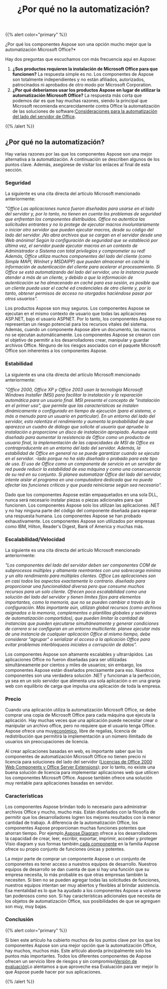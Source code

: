 ﻿---
title: ¿Por qué no la automatización?
type: docs
weight: 40
url: /es/net/why-not-automation/
description: Esta página describe por qué no la automatización.
---
{{% alert color="primary" %}} 

¿Por qué los componentes Aspose son una opción mucho mejor que la automatización Microsoft Office?*

Hay dos preguntas que escuchamos con más frecuencia aquí en Aspose:

1. **¿Sus productos requieren la instalación de Microsoft Office para que funcionen?** 
La respuesta simple es no. Los componentes de Aspose son totalmente independientes y no están afiliados, autorizados, patrocinados ni aprobados de otro modo por Microsoft Corporation.
1. **¿Por qué deberíamos usar los productos Aspose en lugar de utilizar la automatización Microsoft Office?** 
 La respuesta más corta que podemos dar es que hay muchas razones, siendo la principal que Microsoft recomienda encarecidamente contra Office la automatización de las soluciones de software:[Consideraciones para la automatización del lado del servidor de Office](http://support.microsoft.com/default.aspx?scid=kb;EN-US;q257757).

{{% /alert %}} 
## **¿Por qué no la automatización?**
Hay varias razones por las que los componentes Aspose son una mejor alternativa a la automatización. A continuación se describen algunos de los puntos clave. Además, asegúrese de visitar los enlaces al final de esta sección.
### **Seguridad**
La siguiente es una cita directa del artículo Microsoft mencionado anteriormente:

*"Office Las aplicaciones nunca fueron diseñadas para usarse en el lado del servidor y, por lo tanto, no tienen en cuenta los problemas de seguridad que enfrentan los componentes distribuidos. Office no autentica las solicitudes entrantes y no lo protege de ejecutar macros involuntariamente o iniciar otro servidor que pueden ejecutar macros, desde su código del lado del servidor. ¡No abra archivos que se cargan en el servidor desde una Web anónima! Según la configuración de seguridad que se estableció por última vez, el servidor puede ejecutar macros en un contexto de Administrador o Sistema con total privilegios y comprometer su red! Además, Office utiliza muchos componentes del lado del cliente (como Simple MAPI, WinInet y MSDAIPP) que pueden almacenar en caché la información de autenticación del cliente para acelerar el procesamiento. Si Office se está automatizando del lado del servidor, uno la instancia puede atender a más de un cliente, y debido a que la información de autenticación se ha almacenado en caché para esa sesión, es posible que un cliente pueda usar el caché ed credenciales de otro cliente y, por lo tanto, obtener permisos de acceso no otorgados haciéndose pasar por otros usuarios".*

Los productos Aspose son muy seguros. Los componentes Aspose se ejecutan en el mismo contexto de usuario que todas las aplicaciones ASP.NET, bajo el usuario ASPNET. Por lo tanto, los componentes Aspose no representan un riesgo potencial para los recursos vitales del sistema. Además, cuando un componente Aspose abre un documento, las macros no se ejecutan automáticamente. Los componentes Aspose se crearon con el objetivo de permitir a los desarrolladores crear, manipular y guardar archivos Office. Ninguno de los riesgos asociados con el paquete Microsoft Office son inherentes a los componentes Aspose.
### **Estabilidad**
La siguiente es una cita directa del artículo Microsoft mencionado anteriormente:

*"Office 2000, Office XP y Office 2003 usan la tecnología Microsoft Windows Installer (MSI) para facilitar la instalación y la reparación automática para un usuario final. MSI presenta el concepto de "instalación en el primer uso", que permite que las características se instalen dinámicamente o configurado en tiempo de ejecución (para el sistema, o más a menudo para un usuario en particular). En un entorno del lado del servidor, esto ralentiza el rendimiento y aumenta la probabilidad de que aparezca un cuadro de diálogo que solicite al usuario que apruebe la instalación o proporcione un disco de instalación apropiado. Aunque está diseñado para aumentar la resistencia de Office como un producto de usuario final, la implementación de las capacidades de MSI de Office es contraproducente en un entorno del lado del servidor. Además, la estabilidad de Office en general no se puede garantizar cuando se ejecuta en el servidor. -lado porque no ha sido diseñado o probado para este tipo de uso. El uso de Office como un componente de servicio en un servidor de red puede reducir la estabilidad de esa máquina y como una consecuencia de su red en su conjunto. Si planea automatizar Office del lado del servidor, intente aislar el programa en una computadora dedicada que no pueda afectar las funciones críticas y que pueda reiniciarse según sea necesario".*

Dado que los componentes Aspose están empaquetados en una sola DLL, nunca será necesario instalar piezas o piezas adicionales para que funcionen. Los componentes Aspose solo los utilizan las aplicaciones .NET y no hay ninguna parte del código del componente diseñada para esperar una respuesta humana. Los componentes Aspose se han probado exhaustivamente. Los componentes Aspose son utilizados por empresas como IBM, Hilton, Reader's Digest, Bank of America y muchas más.
### **Escalabilidad/Velocidad**
La siguiente es una cita directa del artículo Microsoft mencionado anteriormente:

*"Los componentes del lado del servidor deben ser componentes COM de subprocesos múltiples y altamente reentrantes con una sobrecarga mínima y un alto rendimiento para múltiples clientes. Office Las aplicaciones son en casi todos los aspectos exactamente lo contrario. diseñado para proporcionar una funcionalidad diversa pero que consume muchos recursos para un solo cliente. Ofrecen poca escalabilidad como una solución del lado del servidor y tienen límites fijos para elementos importantes, como la memoria, que no se pueden cambiar a través de la configuración. Más importante aún, utilizan global recursos (como archivos asignados a la memoria, complementos o plantillas globales y servidores de automatización compartidos), que pueden limitar la cantidad de instancias que pueden ejecutarse simultáneamente y generar condiciones de carrera si se configuran en un entorno multicliente. planee ejecutar más de una instancia de cualquier aplicación Office al mismo tiempo, debe considerar "agrupar" o serializar el acceso a la aplicación Office para evitar problemas interbloqueos iniciales o corrupción de datos".*

Los componentes Aspose son altamente escalables y ultrarrápidos. Las aplicaciones Office no fueron diseñadas para ser utilizadas simultáneamente por cientos y miles de usuarios; sin embargo, los componentes Aspose están diseñados precisamente para eso. Nuestros componentes son una verdadera solución .NET y funcionan a la perfección, ya sea en un solo servidor que alimenta una sola aplicación o en una granja web con equilibrio de carga que impulsa una aplicación de toda la empresa.
### **Precio**
 Cuando una aplicación utiliza la automatización Microsoft Office, se debe comprar una copia de Microsoft Office para cada máquina que ejecuta la aplicación. Hay muchas veces que una aplicación puede necesitar crear o manipular un archivo office, pero no requiere que el usuario tenga Office. Aspose ofrece una muy[económico](https://purchase.aspose.com/buy), libre de regalías, licencia de redistribución que permitirá la implementación a un número ilimitado de usuarios sin preocupaciones de licencia.

Al crear aplicaciones basadas en web, es importante saber que los componentes de automatización Microsoft Office no tienen precio ni licencia para soluciones del lado del servidor ([Licencias de Office 2000 Web Components y Office Server Extensions](http://support.microsoft.com/default.aspx?scid=kb;EN-US;q243006)); por lo tanto, no existe una buena solución de licencia para implementar aplicaciones web que utilicen los componentes Microsoft Office. Aspose también ofrece una solución muy rentable para aplicaciones basadas en servidor.
### **Características**
 Los componentes Aspose brindan todo lo necesario para administrar archivos Office y mucho, mucho más. Están diseñados con la filosofía de permitir que los desarrolladores logren los mejores resultados con la menor cantidad de trabajo. A diferencia de la automatización Office, los componentes Aspose proporcionan muchas funciones potentes que ahorran tiempo. Por ejemplo,[Aspose.Diagram](https://products.aspose.com/diagram/net/) ofrece a los desarrolladores la capacidad de crear, leer, escribir, exportar, imprimir, acceder y proteger Visio diagram y sus formas también.[cada componente](https://products.aspose.com/total/) en la familia Aspose ofrece su propio conjunto de funciones únicas y potentes.

La mejor parte de comprar un componente Aspose o un conjunto de componentes es tener acceso a nuestros equipos de desarrollo. Nuestros equipos de desarrollo se dan cuenta de que si hay una función que su empresa necesita, lo más probable es que otras empresas también la necesiten. Si bien no se pueden agregar todas las solicitudes de funciones, nuestros equipos intentan ser muy abiertos y flexibles al brindar asistencia. Esa mentalidad es lo que ha ayudado a los componentes Aspose a volverse tan poderosos como son. Si hay características adicionales que necesita de los objetos de automatización Office, sus posibilidades de que se agreguen son muy, muy bajas.
### **Conclusión**
{{% alert color="primary" %}} 

 Si bien este artículo ha cubierto muchos de los puntos clave por los que los componentes Aspose son una mejor opción que la automatización Office, hay muchos, muchos más. Este artículo aborda principalmente solo los puntos más importantes. Todos los diferentes componentes de Aspose ofrecen un servicio libre de riesgos y sin compromiso[Versión de evaluación](https://www.nuget.org/packages/Aspose.Diagram/)Lo alentamos a que aproveche esa Evaluación para ver mejor lo que Aspose puede hacer por sus aplicaciones.

{{% /alert %}}
